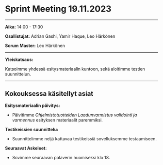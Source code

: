 # **Sprint Meeting 19.11.2023**

---

**Aika:** 14:00 - 17:30

**Osallistujat:** Adrian Gashi, Yamir Haque, Leo Härkönen

**Scrum Master:** Leo Härkönen

---

**Yleiskatsaus:**

Katsoimme yhdessä esitysmateriaalin kuntoon, sekä aloitimme testien suunnittelun.

---

## **Kokouksessa käsitellyt asiat**

**Esitysmateriaalin päivitys:**

- Päivitimme _Ohjelmistotuotteiden Laadunvarmistus validointi ja varmennus_ esityksen materiaalit paremmiksi.

**Testikeissien suunnittelu:**

- Suunnittelimme neljä kattavaa testikeissiä sovelluksemme testaamiseen.

**Seuraavat Askeleet:**

- Sovimme seuraavan palaverin huomiseksi klo 18.
